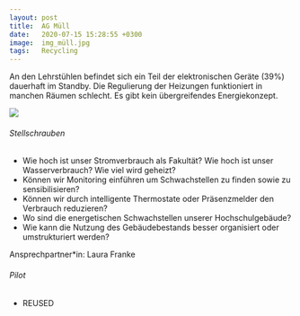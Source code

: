 ```yaml
---
layout: post
title:  AG Müll
date:   2020-07-15 15:28:55 +0300
image:  img_müll.jpg
tags:   Recycling
---
```

An den Lehrstühlen befindet sich ein Teil der elektronischen Geräte (39%) dauerhaft im Standby. Die
Regulierung der Heizungen funktioniert in manchen Räumen schlecht. Es gibt kein übergreifendes Energiekonzept.



![]({{site.baseurl}}/img/diagram_mob.jpg)



###### Stellschrauben

* Wie hoch ist unser Stromverbrauch als Fakultät? Wie hoch ist unser Wasserverbrauch? Wie viel wird
geheizt?
* Können wir Monitoring einführen um Schwachstellen zu finden sowie zu sensibilisieren? 
* Können wir durch intelligente Thermostate oder Präsenzmelder den Verbrauch reduzieren?
* Wo sind die energetischen Schwachstellen unserer Hochschulgebäude?
* Wie kann die Nutzung des Gebäudebestands besser organisiert oder umstrukturiert werden?

Ansprechpartner*in: Laura Franke

###### Pilot

* REUSED